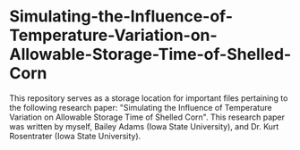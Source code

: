 # Simulating-the-Influence-of-Temperature-Variation-on-Allowable-Storage-Time-of-Shelled-Corn
This repository serves as a storage location for important files pertaining to the following research paper: "Simulating the Influence of Temperature Variation on Allowable Storage Time of Shelled Corn".  This research paper was written by myself, Bailey Adams (Iowa State University), and Dr. Kurt Rosentrater (Iowa State University).
